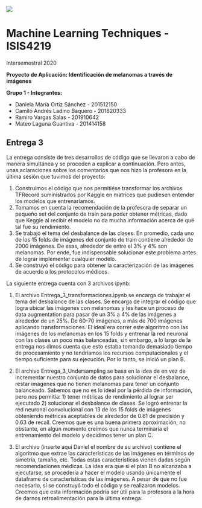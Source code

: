 <img src="https://cursos.virtual.uniandes.edu.co/isis4219/wp-content/uploads/sites/162/2014/11/cropped-misisheader.png" ><br>
# Machine Learning Techniques - ISIS4219

Intersemestral 2020

**Proyecto de Aplicación: Identificación de melanomas a través de imágenes**

**Grupo 1 - Integrantes:**

- Daniela María Ortiz Sánchez - 201512150
- Camilo Andrés Ladino Baquero - 201820333
- Ramiro Vargas Salas - 201910642
- Mateo Laguna Guantiva - 201414158

## Entrega 3

La entrega consiste de tres desarrollos de código que se llevaron a cabo de manera simultánea y se proceden a explicar a continuación. Pero antes, unas aclaraciones sobre los comentarios que nos hizo la profesora en la última sesión que tuvimos del proyecto:

1. Construimos el código que nos permitiése transformar los archivos TFRecord suministrados por Kaggle en matrices que pudiesen entender los modelos que entrenaríamos. 
2. Tomamos en cuenta la recomendación de la profesora de separar un pequeño set del conjunto de train para poder obtener métricas, dado que Keggle al recibir el modelo no da mucha información acerca de qué tal fue su rendimiento. 
3. Se trabajó el tema del desbalance de las clases. En promedio, cada uno de los 15 folds de imágenes del conjunto de train contiene alrededor de 2000 imágenes. De esas, alrededor de entre el 3% y 4% son melanomas. Por ende, fue indispensable solucionar este problema antes de lograr implementar cualquier modelo. 
4. Se construyó el código para obtener la caracterización de las imágenes de acuerdo a los protocolos médicos.

La siguiente entrega cuenta con 3 archivos ipynb: 

1. El archivo Entrega_3_transformaciones.ipynb se encarga de trabajar el tema del desbalance de las clases. Se encarga de integrar el código que logra ubicar las imágenes con melanomas y les hace un proceso de data augmentation para pasar de un 3% a 4% de las imágenes a alrededor de un 25%. De 60-70 imágenes, a más de 700 imágenes aplicando transformaciones. El ideal era correr este algoritmo con las imágenes de los melanomas en los 15 folds y entrenar la red neuronal con las clases un poco más balanceadas, sin embargo, a lo largo de la entrega nos dimos cuenta que esto estaba tomando demasiado tiempo de procesamiento y no tendríamos los recursos computacionales y el tiempo suficiente para su ejecución. Por lo tanto, se inició un plan B.

2. El archivo Entrega_3_Undersampling se basa en la idea de en vez de incrementar nuestro conjunto de datos para solucionar el desbalance, restar imágenes que no tienen melanomas para tener un conjunto balanceado. Sabemos que no es lo ideal por la pérdida de información, pero nos permitía: 1) tener métricas de rendimiento al lograr ser ejecutado 2) solucionar el desbalance de clases. Se logró entrenar la red neuronal convolucional con 13 de los 15 folds de imágenes obteniendo métricas aceptables de alrededor de 0.61 de precisión y 0.63 de recall. Creemos que es una buena primera aproximación, no obstante, en algún momento creímos que nunca terminaría el entrenamiento del modelo y decidimos tener un plan C. 

3. El archivo (inserte aquí Daniel el nombre de su archivo) contiene el algoritmo que extrae las características de las imágenes en términos de simetría, tamaño, etc. Todas estas características vienen dadas según recomendaciones médicas. La idea era que si el plan B no alcanzaba a ejecutarse, se procedería a hacer el modelo usando únicamente el dataframe de características de las imágenes. A pesar de que no fue necesario, sí se construyó todo el código y se realizaron modelos. Creemos que esta información podría ser útil para la profesora a la hora de darnos retroalimentación para la última entrega. 

